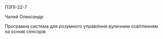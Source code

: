 ПЗПІ-22-7

Чалий Олександр

Програмна система для розумного управління вуличним освітленням на основі сенсорів

